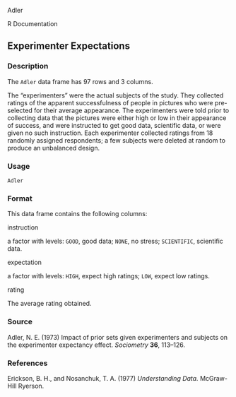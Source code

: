 Adler

R Documentation

## Experimenter Expectations

### Description

The `Adler` data frame has 97 rows and 3 columns.

The “experimenters” were the actual subjects of the study. They collected
ratings of the apparent successfulness of people in pictures who were pre-
selected for their average appearance. The experimenters were told prior to
collecting data that the pictures were either high or low in their appearance
of success, and were instructed to get good data, scientific data, or were
given no such instruction. Each experimenter collected ratings from 18
randomly assigned respondents; a few subjects were deleted at random to
produce an unbalanced design.

### Usage

    
    Adler

### Format

This data frame contains the following columns:

instruction

a factor with levels: `GOOD`, good data; `NONE`, no stress; `SCIENTIFIC`,
scientific data.

expectation

a factor with levels: `HIGH`, expect high ratings; `LOW`, expect low ratings.

rating

The average rating obtained.

### Source

Adler, N. E. (1973) Impact of prior sets given experimenters and subjects on
the experimenter expectancy effect. _Sociometry_ **36**, 113–126.

### References

Erickson, B. H., and Nosanchuk, T. A. (1977) _Understanding Data._ McGraw-Hill
Ryerson.

